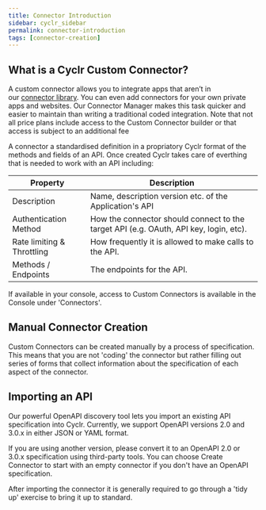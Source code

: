 ```yaml
---
title: Connector Introduction
sidebar: cyclr_sidebar
permalink: connector-introduction
tags: [connector-creation]
---
```


## What is a Cyclr Custom Connector?

A custom connector allows you to integrate apps that aren’t in our [connector library](http://cyclr.com/connectors/). You can even add connectors for your own private apps and websites. Our Connector Manager makes this task quicker and easier to maintain than writing a traditional coded integration.  Note that not all price plans include access to the Custom Connector builder or that access is subject to an additional fee

A connector a standardised definition in a propriatory Cyclr format of the methods and fields of an API. Once created Cyclr takes care of everthing that is needed to work with an API including:

| Property | Description | 
| --- | --- |
| Description | Name, description version etc. of the Application's API |
| Authentication Method | How the connector should connect to the target API (e.g. OAuth, API key, login, etc). |
| Rate limiting & Throttling | How frequently it is allowed to make calls to the API. |
| Methods / Endpoints | The endpoints for the API. |

If available in your console, access to Custom Connectors is available in the Console under 'Connectors'.

## Manual Connector Creation

Custom Connectors can be created manually by a process of specification.  This means that you are not 'coding' the connector but rather filling out series of forms that collect information about the specification of each aspect of the connector.

## Importing an API

Our powerful OpenAPI discovery tool lets you import an existing API specification into Cyclr. Currently, we support OpenAPI versions 2.0 and 3.0.x in either JSON or YAML format.

If you are using another version, please convert it to an OpenAPI 2.0 or 3.0.x specification using third-party tools.
You can choose Create Connector to start with an empty connector if you don't have an OpenAPI specification.

After importing the connector it is generally required to go through a 'tidy up' exercise to bring it up to standard.
